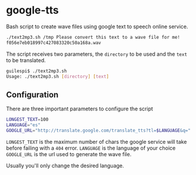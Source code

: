 # google-tts

Bash script to create wave files using google text to speech online service.

```bash
./text2mp3.sh /tmp Please convert this text to a wave file for me!
f056e7eb018997c427083320c50a168a.wav
```

The script receives two parameters, the `directory` to be used and the `text` to be translated.

```bash
guilespi$ ./text2mp3.sh 
Usage: ./text2mp3.sh [directory] [text]
```
## Configuration

There are three important parameters to configure the script

```bash
LONGEST_TEXT=100 
LANGUAGE="es" 
GOOGLE_URL="http://translate.google.com/translate_tts?tl=$LANGUAGE&q=" 
```

`LONGEST_TEXT` is the maximum number of chars the google service will take before failing with a `404` error.
`LANGUAGE` is the language of your choice
`GOOGLE_URL` is the url used to generate the wave file.

Usually you'll only change the desired language.
